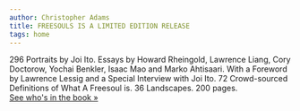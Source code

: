 ```yaml
---
author: Christopher Adams
title: FREESOULS IS A LIMITED EDITION RELEASE
tags: home
---
```


296 Portraits by Joi Ito. Essays by Howard Rheingold, Lawrence Liang,
Cory Doctorow, Yochai Benkler, Isaac Mao and Marko Ahtisaari. With a
Foreword by Lawrence Lessig and a Special Interview with Joi Ito. 72
Crowd-sourced Definitions of What A Freesoul is. 36 Landscapes. 200
pages. <a href="http://freesouls.cc/pic/" title="portrait list">See&nbsp;who's&nbsp;in&nbsp;the&nbsp;book &raquo;</a>

